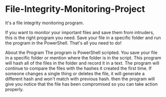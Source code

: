 # File-Integrity-Monitoring-Project
It's a file integrity monitoring program.  

If you want to monitor your important files and save them from intruders, this is the right program you need.
Save your file in a specific folder and run the program in the PowerShell. That's all you need to do!

About the Program
The program is PowerShell scripted. You save your file in a specific folder or mention where the folder is in the script.
This program will hash all of the files in the folder and record it in a text. The program will continue to compare the files with the hashes it created the first time. If someone changes a single thing or deletes the file, it will generate a different hash and won't match with previous hash. then the program will give you notice that the file has been compromised so you can take action properly.
